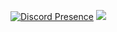 [![Discord Presence](https://lanyard.cnrad.dev/api/893615754040197201)](https://discord.com/users/893615754040197201)
[![](https://visitcount.itsvg.in/api?id=MrEntrasil&label=Visualiza%C3%A7%C3%B5es&color=7&icon=5&pretty=true)](https://visitcount.itsvg.in)